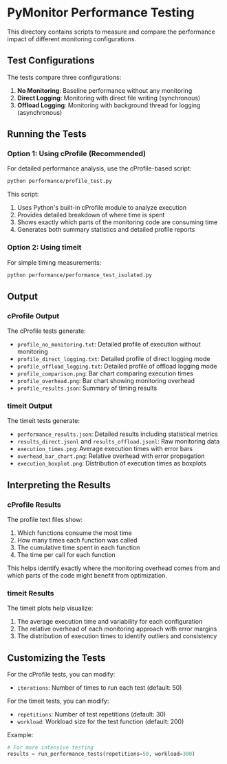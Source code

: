 # PyMonitor Performance Testing

This directory contains scripts to measure and compare the performance impact of different monitoring configurations.

## Test Configurations

The tests compare three configurations:

1. **No Monitoring**: Baseline performance without any monitoring
2. **Direct Logging**: Monitoring with direct file writing (synchronous)
3. **Offload Logging**: Monitoring with background thread for logging (asynchronous)

## Running the Tests

### Option 1: Using cProfile (Recommended)

For detailed performance analysis, use the cProfile-based script:

```bash
python performance/profile_test.py
```

This script:
1. Uses Python's built-in cProfile module to analyze execution
2. Provides detailed breakdown of where time is spent
3. Shows exactly which parts of the monitoring code are consuming time
4. Generates both summary statistics and detailed profile reports

### Option 2: Using timeit

For simple timing measurements:

```bash
python performance/performance_test_isolated.py
```

## Output

### cProfile Output

The cProfile tests generate:

- `profile_no_monitoring.txt`: Detailed profile of execution without monitoring
- `profile_direct_logging.txt`: Detailed profile of direct logging mode
- `profile_offload_logging.txt`: Detailed profile of offload logging mode
- `profile_comparison.png`: Bar chart comparing execution times
- `profile_overhead.png`: Bar chart showing monitoring overhead
- `profile_results.json`: Summary of timing results

### timeit Output

The timeit tests generate:

- `performance_results.json`: Detailed results including statistical metrics
- `results_direct.jsonl` and `results_offload.jsonl`: Raw monitoring data
- `execution_times.png`: Average execution times with error bars
- `overhead_bar_chart.png`: Relative overhead with error propagation
- `execution_boxplot.png`: Distribution of execution times as boxplots

## Interpreting the Results

### cProfile Results

The profile text files show:
1. Which functions consume the most time
2. How many times each function was called
3. The cumulative time spent in each function
4. The time per call for each function

This helps identify exactly where the monitoring overhead comes from and which parts of the code might benefit from optimization.

### timeit Results

The timeit plots help visualize:
1. The average execution time and variability for each configuration
2. The relative overhead of each monitoring approach with error margins
3. The distribution of execution times to identify outliers and consistency

## Customizing the Tests

For the cProfile tests, you can modify:
- `iterations`: Number of times to run each test (default: 50)

For the timeit tests, you can modify:
- `repetitions`: Number of test repetitions (default: 30)
- `workload`: Workload size for the test function (default: 200)

Example:
```python
# For more intensive testing
results = run_performance_tests(repetitions=50, workload=300)